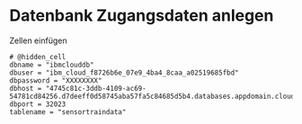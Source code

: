 # Datenbank Zugangsdaten anlegen

Zellen einfügen

```text
# @hidden_cell
dbname = "ibmclouddb"
dbuser = "ibm_cloud_f8726b6e_07e9_4ba4_8caa_a02519685fbd"
dbpassword = "XXXXXXXX"
dbhost = "4745c81c-3ddb-4109-ac69-54781cd84256.d7deeff0d58745aba57fa5c84685d5b4.databases.appdomain.cloud"
dbport = 32023
tablename = "sensortraindata"
```

